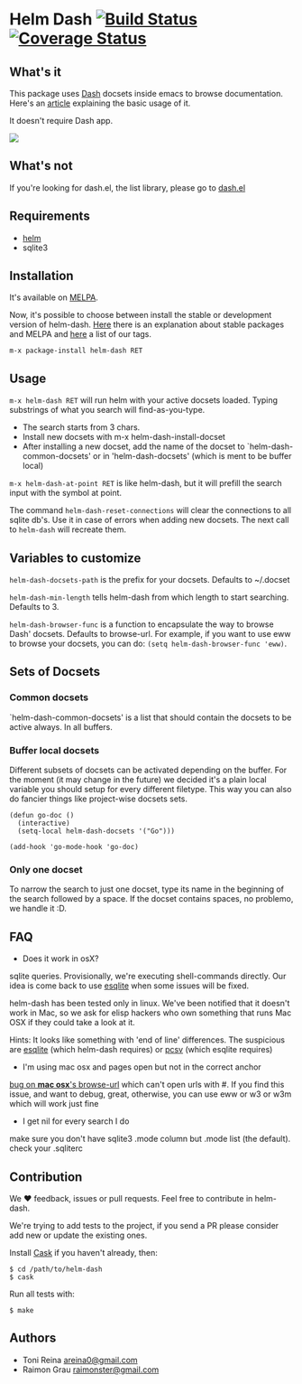 # Helm Dash [![Build Status](https://api.travis-ci.org/areina/helm-dash.png?branch=master)](http://travis-ci.org/areina/helm-dash) [![Coverage Status](https://img.shields.io/coveralls/areina/helm-dash.svg)](https://coveralls.io/r/areina/helm-dash?branch=master)

## What's it

This package uses [Dash](http://www.kapeli.com/dash) docsets inside
emacs to browse documentation. Here's an
[article](http://puntoblogspot.blogspot.com.es/2014/01/ann-helm-dash-documentation-browser-for.html)
explaining the basic usage of it.

It doesn't require Dash app.

![](https://raw.github.com/areina/helm-dash/master/misc/helm-dash.gif)

## What's not

If you're looking for dash.el, the list library, please go to
[dash.el](http://www.github.com/magnars/dash.el)


## Requirements

- [helm](https://github.com/emacs-helm/helm)
- sqlite3

## Installation

It's available on [MELPA](http://melpa.milkbox.net).

Now, it's possible to choose between install the stable or development version
of helm-dash. [Here](https://github.com/milkypostman/melpa#stable-packages)
there is an explanation about stable packages and MELPA and
[here](https://github.com/areina/helm-dash/tags) a list of our tags.

`m-x package-install helm-dash RET`

## Usage

`m-x helm-dash RET` will run helm with your active docsets
loaded. Typing substrings of what you search will find-as-you-type.

- The search starts from 3 chars.
- Install new docsets with m-x helm-dash-install-docset
- After installing a new docset, add the name of the docset to
  `helm-dash-common-docsets' or in 'helm-dash-docsets' (which is ment
  to be buffer local)

`m-x helm-dash-at-point RET` is like helm-dash, but it will prefill
the search input with the symbol at point.

The command `helm-dash-reset-connections` will clear the connections
to all sqlite db's. Use it in case of errors when adding new docsets.
The next call to `helm-dash` will recreate them.

## Variables to customize

`helm-dash-docsets-path` is the prefix for your docsets. Defaults to ~/.docset

`helm-dash-min-length` tells helm-dash from which length to start
searching. Defaults to 3.

`helm-dash-browser-func` is a function to encapsulate the way to browse
Dash' docsets. Defaults to browse-url. For example, if you want to use eww to
browse your docsets, you can do: `(setq helm-dash-browser-func 'eww)`.

## Sets of Docsets

### Common docsets

`helm-dash-common-docsets' is a list that should contain the docsets
to be active always. In all buffers.

### Buffer local docsets

Different subsets of docsets can be activated depending on the
buffer. For the moment (it may change in the future) we decided it's a
plain local variable you should setup for every different
filetype. This way you can also do fancier things like project-wise
docsets sets.

``` elisp
(defun go-doc ()
  (interactive)
  (setq-local helm-dash-docsets '("Go")))

(add-hook 'go-mode-hook 'go-doc)
```

### Only one docset

To narrow the search to just one docset, type its name in the
beginning of the search followed by a space. If the docset contains
spaces, no problemo, we handle it :D.

## FAQ

- Does it work in osX?

sqlite queries. Provisionally, we're executing shell-commands directly. Our
idea is come back to use [esqlite](http://www.github.com/mhayashi1120/Emacs-esqlite)
when some issues will be fixed.

helm-dash has been tested only in linux.  We've been notified that it
doesn't work in Mac, so we ask for elisp hackers who own something
that runs Mac OSX if they could take a look at it.

Hints: It looks like something with 'end of line' differences. The
suspicious are
[esqlite](http://www.github.com/mhayashi1120/Emacs-esqlite) (which
helm-dash requires) or
[pcsv](http://www.github.com/mhayashi1120/Emacs-pcsv) (which esqlite
requires)

- I'm using mac osx and pages open but not in the correct anchor

[bug on **mac osx**'s browse-url](https://github.com/areina/helm-dash/issues/36)
which can't open urls with #. If you find this issue, and want to
debug, great, otherwise, you can use eww or w3 or w3m which will work
just fine

- I get nil for every search I do

make sure you don't have sqlite3 .mode column but .mode list (the default). check your .sqliterc


## Contribution

We ♥ feedback, issues or pull requests. Feel free to contribute in helm-dash.

We're trying to add tests to the project, if you send a PR please consider add
new or update the existing ones.

Install [Cask](https://github.com/cask/cask) if you haven't already, then:

    $ cd /path/to/helm-dash
    $ cask

Run all tests with:

    $ make


## Authors

- Toni Reina <areina0@gmail.com>
- Raimon Grau <raimonster@gmail.com>

